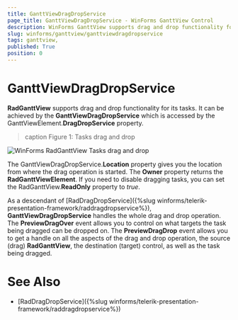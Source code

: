 ```yaml
---
title: GanttViewDragDropService 
page_title: GanttViewDragDropService - WinForms GanttView Control
description: WinForms GanttView supports drag and drop functionality for its tasks achieved by the GanttViewDragDropService which is accessed by the GanttViewElement.DragDropService property.
slug: winforms/ganttview/ganttviewdragdropservice
tags: ganttview,
published: True
position: 0
---
```


# GanttViewDragDropService 

**RadGanttView** supports drag and drop functionality for its tasks. It can be achieved by the **GanttViewDragDropService** which is accessed by the GanttViewElement.**DragDropService** property.

>caption Figure 1: Tasks drag and drop

![WinForms RadGanttView Tasks drag and drop](images/ganttview-drag-and-drop-ganttviewdragdropservice001.gif)

The GanttViewDragDropService.**Location** property gives you the location from where the drag operation is started. The **Owner** property returns the **RadGanttViewElement**. If you need to disable dragging tasks, you can set the RadGanttView.**ReadOnly** property to *true*.

As a descendant of [RadDragDropService]({%slug winforms/telerik-presentation-framework/raddragdropservice%}), **GanttViewDragDropService** handles the whole drag and drop operation. The **PreviewDragOver** event allows you to control on what targets the task being dragged can be dropped on. The **PreviewDragDrop** event allows you to get a handle on all the aspects of the drag and drop operation, the source (drag) **RadGanttView**, the destination (target) control, as well as the task being dragged. 

# See Also

* [RadDragDropService]({%slug winforms/telerik-presentation-framework/raddragdropservice%})	
